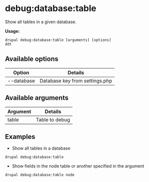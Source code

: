# debug:database:table
Show all tables in a given database.

**Usage:**
```
drupal debug:database:table [arguments] [options]
ddt
```

## Available options
Option | Details
-------|-------------
--database | Database key from settings.php

## Available arguments
Argument | Details
---------|-------------
table | Table to debug

## Examples
* Show all tables in a database
```
drupal debug:database:table
```
* Show fields in the node table or another specified in the argument
```
drupal debug:database:table node
```
